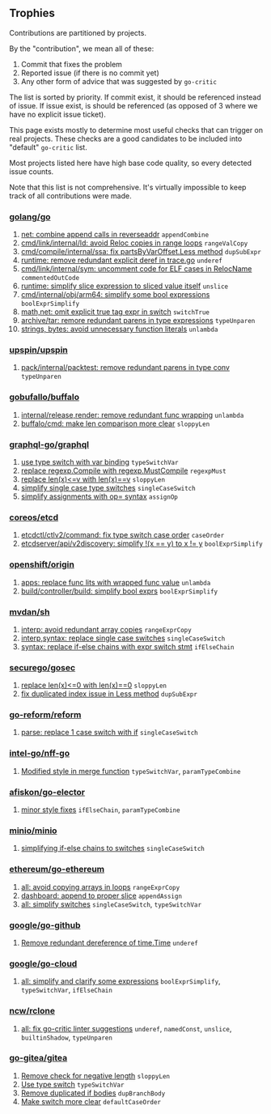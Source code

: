 ## Trophies

Contributions are partitioned by projects.

By the "contribution", we mean all of these:

1. Commit that fixes the problem
2. Reported issue (if there is no commit yet)
3. Any other form of advice that was suggested by `go-critic`

The list is sorted by priority.
If commit exist, it should be referenced instead of issue.
If issue exist, is should be referenced (as opposed of 3 where
we have no explicit issue ticket).

This page exists mostly to determine most useful checks that can trigger on real projects.
These checks are a good candidates to be included into "default" `go-critic` list.

Most projects listed here have high base code quality, so every detected issue counts.

Note that this list is not comprehensive.
It's virtually impossible to keep track of all contributions were made.

### [golang/go](https://github.com/golang/go)

1. [net: combine append calls in reverseaddr](https://golang.org/cl/117615) `appendCombine`
1. [cmd/link/internal/ld: avoid Reloc copies in range loops](https://golang.org/cl/113636) `rangeValCopy`
1. [cmd/compile/internal/ssa: fix partsByVarOffset.Less method](https://golang.org/cl/122776) `dupSubExpr`
1. [runtime: remove redundant explicit deref in trace.go](https://golang.org/cl/122895) `underef`
1. [cmd/link/internal/sym: uncomment code for ELF cases in RelocName](https://golang.org/cl/122896) `commentedOutCode`
1. [runtime: simplify slice expression to sliced value itself](https://go-review.googlesource.com/c/go/+/123375) `unslice`
1. [cmd/internal/obj/arm64: simplify some bool expressions](https://go-review.googlesource.com/c/go/+/123377) `boolExprSimplify`
1. [math,net: omit explicit true tag expr in switch](https://go-review.googlesource.com/c/go/+/123378) `switchTrue`
1. [archive/tar: remore redundant parens in type expressions](https://go-review.googlesource.com/c/go/+/123379) `typeUnparen`
1. [strings, bytes: avoid unnecessary function literals](https://go-review.googlesource.com/c/go/+/127756) `unlambda`

### [upspin/upspin](https://github.com/upspin/upspin)

1. [pack/internal/packtest: remove redundant parens in type conv](https://github.com/upspin/upspin/commit/1e73992b518722f8eb59d37ad70df02179063d76) `typeUnparen`

### [gobufallo/buffalo](https://github.com/gobuffalo/buffalo)

1. [internal/release,render: remove redundant func wrapping](https://github.com/gobuffalo/buffalo/pull/1211) `unlambda`
1. [buffalo/cmd: make len comparison more clear](https://github.com/gobuffalo/buffalo/pull/1212) `sloppyLen`

### [graphql-go/graphql](https://github.com/graphql-go/graphql)

1. [use type switch with var binding](https://github.com/graphql-go/graphql/pull/372) `typeSwitchVar`
1. [replace regexp.Compile with regexp.MustCompile](https://github.com/graphql-go/graphql/pull/373) `regexpMust`
1. [replace len(x)<=v with len(x)==v](https://github.com/graphql-go/graphql/pull/374) `sloppyLen`
1. [simplify single case type switches](https://github.com/graphql-go/graphql/pull/375) `singleCaseSwitch`
1. [simplify assignments with op= syntax](https://github.com/graphql-go/graphql/pull/376) `assignOp`

### [coreos/etcd](https://github.com/coreos/etcd)

1. [etcdctl/ctlv2/command: fix type switch case order](https://github.com/coreos/etcd/pull/9968) `caseOrder`
1. [etcdserver/api/v2discovery: simplify !(x == y) to x != y](https://github.com/coreos/etcd/pull/9969) `boolExprSimplify`

### [openshift/origin](https://github.com/openshift/origin)

1. [apps: replace func lits with wrapped func value](https://github.com/openshift/origin/pull/20541) `unlambda`
1. [build/controller/build: simplify bool exprs](https://github.com/openshift/origin/pull/20542) `boolExprSimplify`

### [mvdan/sh](https://github.com/mvdan/sh)

1. [interp: avoid redundant array copies](https://github.com/mvdan/sh/pull/253) `rangeExprCopy`
1. [interp,syntax: replace single case switches](https://github.com/mvdan/sh/pull/255) `singleCaseSwitch`
1. [syntax: replace if-else chains with expr switch stmt](https://github.com/mvdan/sh/pull/254) `ifElseChain`

### [securego/gosec](https://github.com/securego/gosec)

1. [replace len(x)<=0 with len(x)==0](https://github.com/securego/gosec/pull/220) `sloppyLen`
1. [fix duplicated index issue in Less method](https://github.com/securego/gosec/pull/221) `dupSubExpr`

### [go-reform/reform](https://github.com/go-reform/reform/pull/166)

1. [parse: replace 1 case switch with if](https://github.com/go-reform/reform/pull/166) `singleCaseSwitch`

### [intel-go/nff-go](https://github.com/intel-go/nff-go)

1. [Modified style in merge function](https://github.com/intel-go/nff-go/pull/338) `typeSwitchVar`, `paramTypeCombine`

### [afiskon/go-elector](https://github.com/afiskon/go-elector)

1. [minor style fixes](https://github.com/afiskon/go-elector/pull/1) `ifElseChain`, `paramTypeCombine`

### [minio/minio](https://github.com/minio/minio)

1. [simplifying if-else chains to switches](https://github.com/minio/minio/pull/6208) `singleCaseSwitch`

### [ethereum/go-ethereum](https://github.com/ethereum/go-ethereum)

1. [all: avoid copying arrays in loops](https://github.com/ethereum/go-ethereum/pull/17265) `rangeExprCopy`
1. [dashboard: append to proper slice](https://github.com/ethereum/go-ethereum/pull/17266) `appendAssign`
1. [all: simplify switches](https://github.com/ethereum/go-ethereum/pull/17267) `singleCaseSwitch`, `typeSwitchVar`

### [google/go-github](https://github.com/google/go-github)

1. [Remove redundant dereference of time.Time](https://github.com/google/go-github/pull/960) `underef`

### [google/go-cloud](https://github.com/google/go-cloud)

1. [all: simplify and clarify some expressions](https://github.com/google/go-cloud/pull/260) `boolExprSimplify`, `typeSwitchVar`, `ifElseChain`

### [ncw/rclone](https://github.com/ncw/rclone)

1. [all: fix go-critic linter suggestions](https://github.com/ncw/rclone/pull/2440) `underef`, `namedConst`, `unslice`, `builtinShadow`, `typeUnparen`

### [go-gitea/gitea](https://github.com/go-gitea/gitea)

1. [Remove check for negative length](https://github.com/go-gitea/gitea/pull/5120) `sloppyLen`
1. [Use type switch](https://github.com/go-gitea/gitea/pull/5122) `typeSwitchVar`
1. [Remove duplicated if bodies](https://github.com/go-gitea/gitea/pull/5121) `dupBranchBody`
1. [Make switch more clear](https://github.com/go-gitea/gitea/pull/5119) `defaultCaseOrder`
